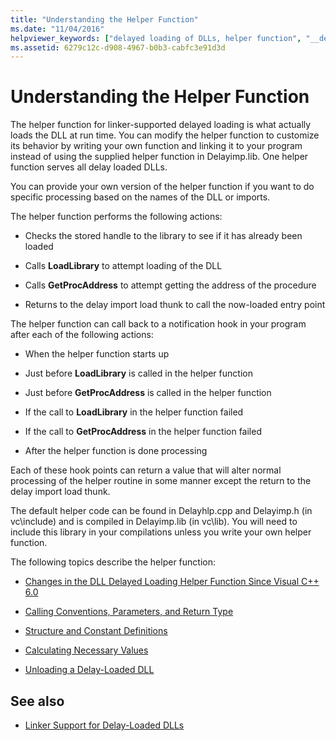 ```yaml
---
title: "Understanding the Helper Function"
ms.date: "11/04/2016"
helpviewer_keywords: ["delayed loading of DLLs, helper function", "__delayLoadHelper2 function", "delayimp.lib", "__delayLoadHelper function", "delayhlp.cpp", "delayimp.h", "helper functions"]
ms.assetid: 6279c12c-d908-4967-b0b3-cabfc3e91d3d
---
```

# Understanding the Helper Function

The helper function for linker-supported delayed loading is what actually loads the DLL at run time. You can modify the helper function to customize its behavior by writing your own function and linking it to your program instead of using the supplied helper function in Delayimp.lib. One helper function serves all delay loaded DLLs.

You can provide your own version of the helper function if you want to do specific processing based on the names of the DLL or imports.

The helper function performs the following actions:

- Checks the stored handle to the library to see if it has already been loaded

- Calls **LoadLibrary** to attempt loading of the DLL

- Calls **GetProcAddress** to attempt getting the address of the procedure

- Returns to the delay import load thunk to call the now-loaded entry point

The helper function can call back to a notification hook in your program after each of the following actions:

- When the helper function starts up

- Just before **LoadLibrary** is called in the helper function

- Just before **GetProcAddress** is called in the helper function

- If the call to **LoadLibrary** in the helper function failed

- If the call to **GetProcAddress** in the helper function failed

- After the helper function is done processing

Each of these hook points can return a value that will alter normal processing of the helper routine in some manner except the return to the delay import load thunk.

The default helper code can be found in Delayhlp.cpp and Delayimp.h (in vc\include) and is compiled in Delayimp.lib (in vc\lib). You will need to include this library in your compilations unless you write your own helper function.

The following topics describe the helper function:

- [Changes in the DLL Delayed Loading Helper Function Since Visual C++ 6.0](../../build/reference/changes-in-the-dll-delayed-loading-helper-function-since-visual-cpp-6-0.md)

- [Calling Conventions, Parameters, and Return Type](../../build/reference/calling-conventions-parameters-and-return-type.md)

- [Structure and Constant Definitions](../../build/reference/structure-and-constant-definitions.md)

- [Calculating Necessary Values](../../build/reference/calculating-necessary-values.md)

- [Unloading a Delay-Loaded DLL](../../build/reference/explicitly-unloading-a-delay-loaded-dll.md)

## See also

- [Linker Support for Delay-Loaded DLLs](../../build/reference/linker-support-for-delay-loaded-dlls.md)
